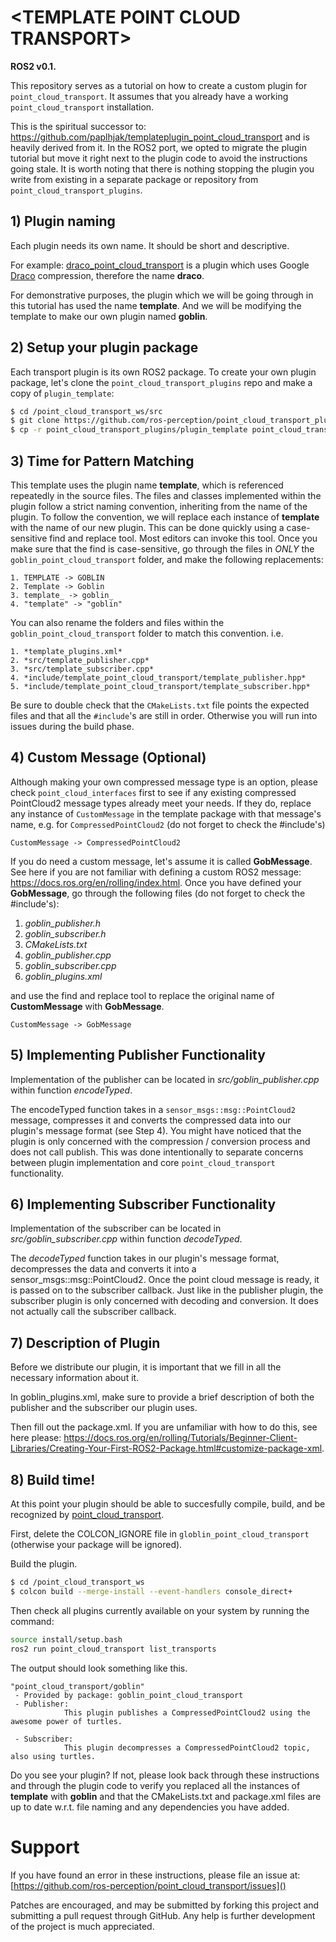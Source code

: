 # \<TEMPLATE POINT CLOUD TRANSPORT>
**ROS2 v0.1.**

This repository serves as a tutorial on how to create a custom plugin for `point_cloud_transport`. It assumes that you already have a working `point_cloud_transport` installation.

This is the spiritual successor to: https://github.com/paplhjak/templateplugin_point_cloud_transport and is heavily derived from it. In the ROS2 port, we opted to migrate the plugin tutorial but move it right next to the plugin code to avoid the instructions going stale. It is worth noting that there is nothing stopping the plugin you write from existing in a separate package or repository from `point_cloud_transport_plugins`.

## 1) Plugin naming
Each plugin needs its own name. It should be short and descriptive.

For example: [draco_point_cloud_transport](https://github.com/ros-perception/point_cloud_transport_plugins/tree/rolling/draco_point_cloud_transport) is a plugin which uses Google [Draco](https://github.com/google/draco) compression, therefore the name **draco**.

For demonstrative purposes, the plugin which we will be going through in this tutorial has used the name **template**. And we will be modifying the template to make our own plugin named **goblin**.

## 2) Setup your plugin package

Each transport plugin is its own ROS2 package. To create your own plugin package, let's clone the `point_cloud_transport_plugins` repo and make a copy of `plugin_template`:

```bash
$ cd /point_cloud_transport_ws/src
$ git clone https://github.com/ros-perception/point_cloud_transport_plugins.git
$ cp -r point_cloud_transport_plugins/plugin_template point_cloud_transport_plugins/goblin_point_cloud_transport
```

## 3) Time for Pattern Matching

This template uses the plugin name **template**, which is referenced repeatedly in the source files. The files and classes implemented within the plugin follow a strict naming convention, inheriting from the name of the plugin. To follow the convention, we will replace each instance of **template** with the name of our new plugin. This can be done quickly using a case-sensitive find and replace tool. Most editors can invoke this tool. Once you make sure that the find is case-sensitive, go through the files in *ONLY* the `goblin_point_cloud_transport` folder, and make the following replacements:

```
1. TEMPLATE -> GOBLIN
2. Template -> Goblin
3. template_ -> goblin_
4. "template" -> "goblin"
```

You can also rename the folders and files within the `goblin_point_cloud_transport` folder to match this convention. i.e.
```
1. *template_plugins.xml*
2. *src/template_publisher.cpp*
3. *src/template_subscriber.cpp*
4. *include/template_point_cloud_transport/template_publisher.hpp*
5. *include/template_point_cloud_transport/template_subscriber.hpp*
```

Be sure to double check that the `CMakeLists.txt` file points the expected files and that all the `#include`'s are still in order. Otherwise you will run into issues during the build phase.

## 4) Custom Message (Optional)

Although making your own compressed message type is an option, please check `point_cloud_interfaces` first to see if any existing compressed PointCloud2 message types already meet your needs. If they do, replace any instance of `CustomMessage` in the template package with that message's name, e.g. for `CompressedPointCloud2` (do not forget to check the #include's)

```
CustomMessage -> CompressedPointCloud2
```

If you do need a custom message, let's assume it is called **GobMessage**. See here if you are not familiar with defining a custom ROS2 message: https://docs.ros.org/en/rolling/index.html. 
Once you have defined your **GobMessage**, go through the following files (do not forget to check the #include's):

1. *goblin_publisher.h*
2. *goblin_subscriber.h*
3. *CMakeLists.txt*
4. *goblin_publisher.cpp*
5. *goblin_subscriber.cpp*
6. *goblin_plugins.xml*

and use the find and replace tool to replace the original name of **CustomMessage** with **GobMessage**.

```
CustomMessage -> GobMessage
```

## 5) Implementing Publisher Functionality

Implementation of the publisher can be located in *src/goblin_publisher.cpp* within function *encodeTyped*.

The encodeTyped function takes in a `sensor_msgs::msg::PointCloud2` message, compresses it and converts the compressed data into our plugin's message format (see Step 4). You might have noticed that the plugin is only concerned with the compression / conversion process and does not call publish. This was done intentionally to separate concerns between plugin implementation and core `point_cloud_transport` functionality.

## 6) Implementing Subscriber Functionality

Implementation of the subscriber can be located in *src/goblin_subscriber.cpp* within function *decodeTyped*.

The *decodeTyped* function takes in our plugin's message format, decompresses the data and converts it into a sensor_msgs::msg::PointCloud2. Once the point cloud message is ready, it is passed on to the subscriber callback. Just like in the publisher plugin, the subscriber plugin is only concerned with decoding and conversion. It does not actually call the subscriber callback.

## 7) Description of Plugin

Before we distribute our plugin, it is important that we fill in all the necessary information about it. 

In goblin_plugins.xml, make sure to provide a brief description of both the publisher and the subscriber our plugin uses.

Then fill out the package.xml. If you are unfamiliar with how to do this, see here please: https://docs.ros.org/en/rolling/Tutorials/Beginner-Client-Libraries/Creating-Your-First-ROS2-Package.html#customize-package-xml.

## 8) Build time!

At this point your plugin should be able to succesfully compile, build, and be recognized by [point_cloud_transport](https://github.com/ros-perception/point_cloud_transport). 

First, delete the COLCON_IGNORE file in `globlin_point_cloud_transport` (otherwise your package will be ignored).

Build the plugin.

```bash
$ cd /point_cloud_transport_ws
$ colcon build --merge-install --event-handlers console_direct+
```

Then check all plugins currently available on your system by running the command:

``` bash
source install/setup.bash
ros2 run point_cloud_transport list_transports
```

The output should look something like this.

```
"point_cloud_transport/goblin"
 - Provided by package: goblin_point_cloud_transport
 - Publisher: 
            This plugin publishes a CompressedPointCloud2 using the awesome power of turtles.
        
 - Subscriber: 
            This plugin decompresses a CompressedPointCloud2 topic, also using turtles.
```

Do you see your plugin? If not, please look back through these instructions and through the plugin code to verify you replaced all the instances of **template** with **goblin** and that the CMakeLists.txt and package.xml files are up to date w.r.t. file naming and any dependencies you have added.

Support
=======

If you have found an error in these instructions, please file an issue at: [https://github.com/ros-perception/point_cloud_transport/issues]()

Patches are encouraged, and may be submitted by forking this project and
submitting a pull request through GitHub. Any help is further development of the project is much appreciated.
